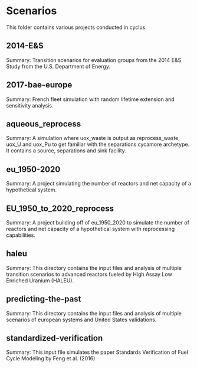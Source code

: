 # Scenarios

This folder contains various projects conducted in cyclus.

## 2014-E&S
Summary: Transition scenarios for evaluation groups from 
the 2014 E&S Study from the U.S. Department of Energy.


## 2017-bae-europe
Summary: French fleet simulation with random lifetime 
extension and sensitivity analysis.


## aqueous_reprocess
Summary: A simulation where uox_waste is output as 
reprocess_waste, uox_U and uox_Pu to get familiar 
with the separations cycamore archetype. It 
contains a source, separations and sink facility.


## eu_1950-2020
Summary: A project simulating the number of reactors 
and net capacity of a hypothetical system.


## EU_1950_to_2020_reprocess
Summary: A project building off of eu_1950_2020 to
simulate the number of reactors and net capacity of 
a hypothetical system with reprocessing capabilities.


## haleu
Summary: This directory contains the input files and 
analysis of multiple transition scenarios to advanced 
reactors fueled by High Assay Low Enriched Uranium 
(HALEU).


## predicting-the-past
Summary: This directory contains the input files and
analysis of multiple scenarios of european systems and
United States validations.


## standardized-verification
Summary: This input file simulates the paper Standards 
Verification of Fuel Cycle Modeling by Feng et al. (2016)


